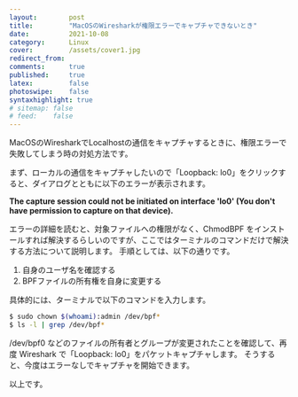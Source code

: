 ```yaml
---
layout:        post
title:         "MacOSのWiresharkが権限エラーでキャプチャできないとき"
date:          2021-10-08
category:      Linux
cover:         /assets/cover1.jpg
redirect_from:
comments:      true
published:     true
latex:         false
photoswipe:    false
syntaxhighlight: true
# sitemap: false
# feed:    false
---
```


MacOSのWiresharkでLocalhostの通信をキャプチャするときに、権限エラーで失敗してしまう時の対処方法です。

まず、ローカルの通信をキャプチャしたいので「Loopback: lo0」をクリックすると、ダイアログとともに以下のエラーが表示されます。

**The capture session could not be initiated on interface 'lo0' (You don't have permission to capture on that device).**

<!--
Please check to make sure you have sufficient permissions.

If you installed Wireshark using the package from wireshark.org, close this dialog and click on the "installing ChmodBPF" link in "You can fix this by installing ChmodBPF." on the main screen, and then complete the installation procedure.
-->

エラーの詳細を読むと、対象ファイルへの権限がなく、ChmodBPF をインストールすれば解決するらしいのですが、ここではターミナルのコマンドだけで解決する方法について説明します。
手順としては、以下の通りです。

1. 自身のユーザ名を確認する
2. BPFファイルの所有権を自身に変更する

具体的には、ターミナルで以下のコマンドを入力します。

```bash
$ sudo chown $(whoami):admin /dev/bpf*
$ ls -l | grep /dev/bpf*
```

/dev/bpf0 などのファイルの所有者とグループが変更されたことを確認して、再度 Wireshark で「Loopback: lo0」をパケットキャプチャします。
そうすると、今度はエラーなしでキャプチャを開始できます。

以上です。
